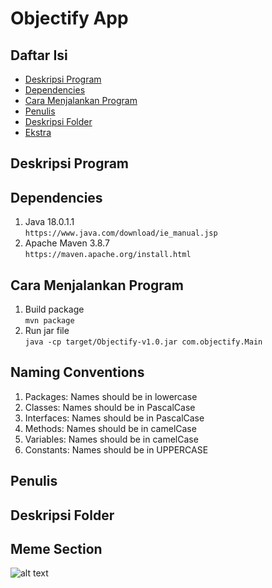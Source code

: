 <h1> <b> Objectify App </b> </h1>

## **Daftar Isi**
* [Deskripsi Program](#deskripsi-program)
* [Dependencies](#dependencies)
* [Cara Menjalankan Program](#cara-menjalankan-program)
* [Penulis](#penulis)
* [Deskripsi Folder](#deskripsi-folder)
* [Ekstra](#meme-section)

## **Deskripsi Program**

## **Dependencies**
1. Java 18.0.1.1 <br>
   `https://www.java.com/download/ie_manual.jsp`
2. Apache Maven 3.8.7 <br>
    `https://maven.apache.org/install.html`

## **Cara Menjalankan Program**
1. Build package <br>
    `mvn package`
2. Run jar file <br>
    `java -cp target/Objectify-v1.0.jar com.objectify.Main`

## **Naming Conventions**
1. Packages: Names should be in lowercase
2. Classes: Names should be in PascalCase
3. Interfaces: Names should be in PascalCase
4. Methods: Names should be in camelCase
5. Variables: Names should be in camelCase
6. Constants: Names should be in UPPERCASE

## **Penulis**

## **Deskripsi Folder**

## **Meme Section**
![alt text](https://res.cloudinary.com/practicaldev/image/fetch/s--pxxN7gvW--/c_limit%2Cf_auto%2Cfl_progressive%2Cq_auto%2Cw_880/https://dev-to-uploads.s3.amazonaws.com/uploads/articles/rhmldpyrr2nwrmmcxo7k.png)
